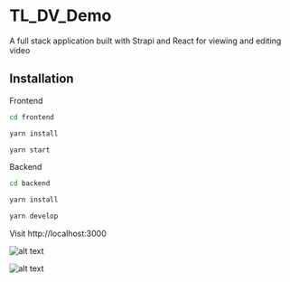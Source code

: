 # TL_DV_Demo
A full stack application built with Strapi and React for viewing and editing video 

## Installation

Frontend

```bash
cd frontend 

yarn install

yarn start
```



Backend

```bash
cd backend 

yarn install

yarn develop
```

Visit http://localhost:3000 

![alt text](http://url/to/img.png)


![alt text](http://url/to/img.png)